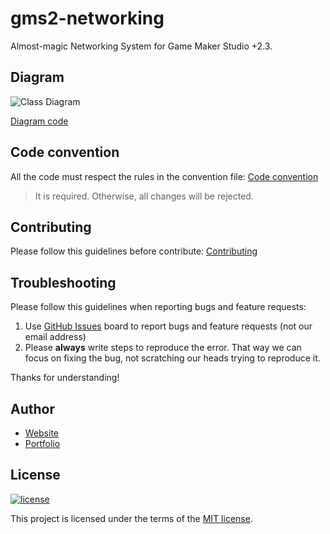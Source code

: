 # gms2-networking
Almost-magic Networking System for Game Maker Studio +2.3.

## Diagram
![Class Diagram](https://www.plantuml.com/plantuml/png/VPBHIyCm4CRVyrSSVT912-BR41aEySKfE1W8UxccjpKslOpaDX7rVxTpcJIRsrjw-Trt-RxhA0XwMRTMAMqn17WYUNU-cI3ZadmiJZzOpz0RB2tjIyGL-UGZf4qlfCbiUcKiWtZK0hlxEmnqpql3b8v-c3p6ibgXRhfMoARaEoMOceeo-5GG9SRM4Cj-m5zvHuyTYtVM7briLPxBDz8oGsig5EVLjrBiXC2RPItW5htN3U7LhK4ZWsbNbbfYWSei5kIt9_fbmfmlh6a8Qf7LDGId6v80bRMNnKwuT2AkxPHFFs88yKW127KDeOiTvho9oHTAfTk1cw8upFwOY8iuoyGapn2zGFwvFOvS7MuJylphjgS2Gp1SapSIb4fDG7QLmI3F8HjaqLz7QyU2XZiwDPJoqMtI4VKJBlcdKpQradITNbuYCUh6hLlx0m00)

[Diagram code](./docs/Diagrams/class_diagram.txt)

## Code convention
All the code must respect the rules in the convention file:
[Code convention](docs/code_convention.md)

> It is required. Otherwise, all changes will be rejected.

## Contributing
Please follow this guidelines before contribute:
[Contributing](./docs/CONTRIBUTING.md)

## Troubleshooting
Please follow this guidelines when reporting bugs and feature requests:

1. Use [GitHub Issues](https://github.com/lcnvdl/gms2-networking/issues) board to report bugs and feature requests (not our email address)
2. Please **always** write steps to reproduce the error. That way we can focus on fixing the bug, not scratching our heads trying to reproduce it.

Thanks for understanding!

## Author
* [Website](https://lrasente.tumblr.com)
* [Portfolio](https://lcnvdl.github.io)

## License
[![license](https://img.shields.io/badge/license-MIT-green.svg)](https://github.com/lcnvdl/gms2-networking/blob/master/LICENSE)

This project is licensed under the terms of the [MIT license](/LICENSE).
